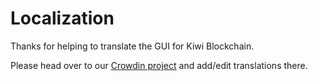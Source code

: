 # Localization

Thanks for helping to translate the GUI for Kiwi Blockchain.

Please head over to our [Crowdin project](https://crowdin.com/project/chia-blockchain/) and add/edit translations there.
